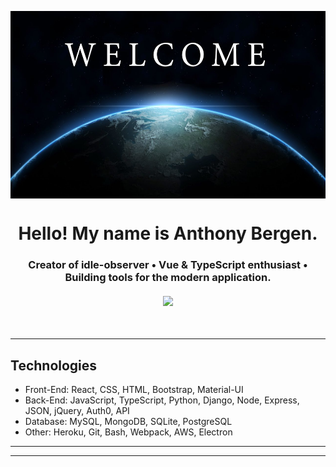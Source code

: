 <img align="center" src="welcome.webp" alt="welcome"
	title="welcome banner" width="1000" height="300" />

<h1 align="center">
Hello! My name is Anthony Bergen.
</h1>
<h3 align="center" style="margin-bottom:10px">Creator of idle-observer • Vue & TypeScript enthusiast • Building tools for the modern application.</h4>
<div align="center">
  <h4>
    </a>
    <a href="https://github-readme-stats.vercel.app/api?username=adbergen&show_icons=true&theme=radical"><img src="https://github-readme-stats.vercel.app/api?username=adbergen&show_icons=true&theme=radical"/></a>
</h4>
<br>
</div>

<hr>

## Technologies

<ul>
<li>Front-End: React, CSS, HTML, Bootstrap, Material-UI</li>
<li>Back-End: JavaScript, TypeScript, Python, Django, Node, Express, JSON, jQuery, Auth0, API</li>
<li>Database: MySQL, MongoDB, SQLite, PostgreSQL</li>
<li>Other: Heroku, Git, Bash, Webpack, AWS, Electron</li>
</ul>

<hr>
<hr>
